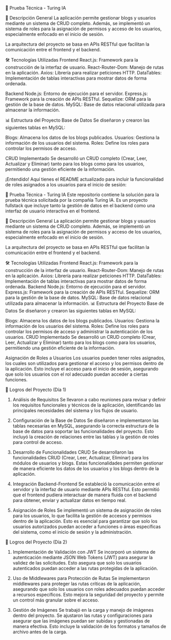 🚀 Prueba Técnica - Turing IA

📌 Descripción General
La aplicación permite gestionar blogs y usuarios mediante un sistema de CRUD completo. Además, se implementó un sistema de roles para la asignación de permisos y acceso de los usuarios, especialmente enfocado en el inicio de sesión.

La arquitectura del proyecto se basa en APIs RESTful que facilitan la comunicación entre el frontend y el backend.

🛠️ Tecnologías Utilizadas
Frontend
React.js: Framework para la construcción de la interfaz de usuario.
React-Router-Dom: Manejo de rutas en la aplicación.
Axios: Librería para realizar peticiones HTTP.
DataTables: Implementación de tablas interactivas para mostrar datos de forma ordenada.


Backend
Node.js: Entorno de ejecución para el servidor.
Express.js: Framework para la creación de APIs RESTful.
Sequelize: ORM para la gestión de la base de datos.
MySQL: Base de datos relacional utilizada para almacenar la información.


📊 Estructura del Proyecto
Base de Datos
Se diseñaron y crearon las siguientes tablas en MySQL:

Blogs: Almacena los datos de los blogs publicados.
Usuarios: Gestiona la información de los usuarios del sistema.
Roles: Define los roles para controlar los permisos de acceso.

CRUD Implementado
Se desarrolló un CRUD completo (Crear, Leer, Actualizar y Eliminar) tanto para los blogs como para los usuarios, permitiendo una gestión eficiente de la información.


¡Entendido! Aquí tienes el README actualizado para incluir la funcionalidad de roles asignados a los usuarios para el inicio de sesión:

🚀 Prueba Técnica - Turing IA
Este repositorio contiene la solución para la prueba técnica solicitada por la compañía Turing IA. Es un proyecto fullstack que incluye tanto la gestión de datos en el backend como una interfaz de usuario interactiva en el frontend.

📌 Descripción General
La aplicación permite gestionar blogs y usuarios mediante un sistema de CRUD completo. Además, se implementó un sistema de roles para la asignación de permisos y acceso de los usuarios, especialmente enfocado en el inicio de sesión.

La arquitectura del proyecto se basa en APIs RESTful que facilitan la comunicación entre el frontend y el backend.

🛠️ Tecnologías Utilizadas
Frontend
React.js: Framework para la construcción de la interfaz de usuario.
React-Router-Dom: Manejo de rutas en la aplicación.
Axios: Librería para realizar peticiones HTTP.
DataTables: Implementación de tablas interactivas para mostrar datos de forma ordenada.
Backend
Node.js: Entorno de ejecución para el servidor.
Express.js: Framework para la creación de APIs RESTful.
Sequelize: ORM para la gestión de la base de datos.
MySQL: Base de datos relacional utilizada para almacenar la información.
📊 Estructura del Proyecto
Base de Datos
Se diseñaron y crearon las siguientes tablas en MySQL:

Blogs: Almacena los datos de los blogs publicados.
Usuarios: Gestiona la información de los usuarios del sistema.
Roles: Define los roles para controlar los permisos de acceso y administrar la autenticación de los usuarios.
CRUD Implementado
Se desarrolló un CRUD completo (Crear, Leer, Actualizar y Eliminar) tanto para los blogs como para los usuarios, permitiendo una gestión eficiente de la información.

Asignación de Roles a Usuarios
Los usuarios pueden tener roles asignados, los cuales son utilizados para gestionar el acceso y los permisos dentro de la aplicación. Esto incluye el acceso para el inicio de sesión, asegurando que solo los usuarios con el rol adecuado puedan acceder a ciertas funciones.

📅 Logros del Proyecto (Día 1)
1. Análisis de Requisitos
Se llevaron a cabo reuniones para revisar y definir los requisitos funcionales y técnicos de la aplicación, identificando las principales necesidades del sistema y los flujos de usuario.

2. Configuración de la Base de Datos
Se diseñaron e implementaron las tablas necesarias en MySQL, asegurando la correcta estructura de la base de datos para soportar las funcionalidades del proyecto. Esto incluyó la creación de relaciones entre las tablas y la gestión de roles para control de acceso.

3. Desarrollo de Funcionalidades CRUD
Se desarrollaron las funcionalidades CRUD (Crear, Leer, Actualizar, Eliminar) para los módulos de usuarios y blogs. Estas funcionalidades permiten gestionar de manera eficiente los datos de los usuarios y los blogs dentro de la aplicación.

4. Integración Backend-Frontend
Se estableció la comunicación entre el servidor y la interfaz de usuario mediante APIs RESTful. Esto permitió que el frontend pudiera interactuar de manera fluida con el backend para obtener, enviar y actualizar datos en tiempo real.

5. Asignación de Roles
Se implementó un sistema de asignación de roles para los usuarios, lo que facilita la gestión de accesos y permisos dentro de la aplicación. Esto es esencial para garantizar que solo los usuarios autorizados puedan acceder a funciones o áreas específicas del sistema, como el inicio de sesión y la administración.


📅 Logros del Proyecto (Día 2)
1. Implementación de Validación con JWT
Se incorporó un sistema de autenticación mediante JSON Web Tokens (JWT) para asegurar la validez de las solicitudes. Esto asegura que solo los usuarios autenticados puedan acceder a las rutas protegidas de la aplicación.

2. Uso de Middlewares para Protección de Rutas
Se implementaron middlewares para proteger las rutas críticas de la aplicación, asegurando que solo los usuarios con roles adecuados puedan acceder a recursos específicos. Esto mejora la seguridad del proyecto y permite un control más granular sobre el acceso.

3. Gestión de Imágenes
Se trabajó en la carga y manejo de imágenes dentro del proyecto. Se ajustaron las rutas y configuraciones para asegurar que las imágenes puedan ser subidas y gestionadas de manera efectiva. Esto incluye la validación de los formatos y tamaños de archivo antes de la carga.
